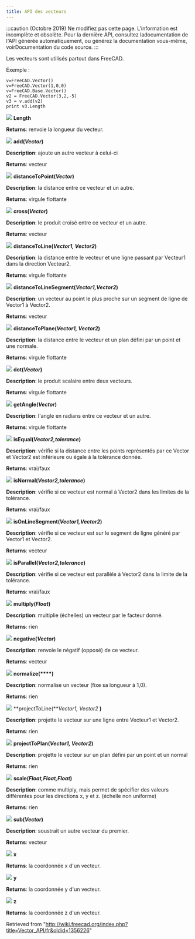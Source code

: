 ```yaml
---
title: API des vecteurs
---
```

:::caution
(Octobre 2019) Ne modifiez pas cette page. L'information est incomplète et obsolète. Pour la dernière API, consultez ladocumentation de l'API générée automatiquement, ou générez la documentation vous-même, voirDocumentation du code source.
:::

Les vecteurs sont utilisés partout dans FreeCAD.

Exemple :

```
v=FreeCAD.Vector()
v=FreeCAD.Vector(1,0,0)
v=FreeCAD.Base.Vector()
v2 = FreeCAD.Vector(3,2,-5)
v3 = v.add(v2)
print v3.Length

```

![](/images/Property.png) **Length**

**Returns**: renvoie la longueur du vecteur.

![](/images/Method.png) **add(***Vector***)**

**Description**: ajoute un autre vecteur à celui-ci

**Returns**: vecteur

![](/images/Method.png) **distanceToPoint(***Vector***)**

**Description**: la distance entre ce vecteur et un autre.

**Returns**: virgule flottante

![](/images/Method.png) **cross(***Vector***)**

**Description**: le produit croisé entre ce vecteur et un autre.

**Returns**: vecteur

![](/images/Method.png) **distanceToLine(***Vector1, Vector2***)**

**Description**: la distance entre le vecteur et une ligne passant par Vecteur1 dans la direction Vecteur2.

**Returns**: virgule flottante

![](/images/Method.png) **distanceToLineSegment(***Vector1,Vector2***)**

**Description**: un vecteur au point le plus proche sur un segment de ligne de Vector1 à Vector2.

**Returns**: vecteur

![](/images/Method.png) **distanceToPlane(***Vector1, Vector2***)**

**Description**: la distance entre le vecteur et un plan défini par un point et une normale.

**Returns**: virgule flottante

![](/images/Method.png) **dot(***Vector***)**

**Description**: le produit scalaire entre deux vecteurs.

**Returns**: virgule flottante

![](/images/Method.png) **getAngle(***Vector***)**

**Description**: l'angle en radians entre ce vecteur et un autre.

**Returns**: virgule flottante

![](/images/Method.png) **isEqual(***Vector2,tolerance***)**

**Description**: vérifie si la distance entre les points représentés par ce Vector et Vector2 est inférieure ou égale à la tolérance donnée.

**Returns**: vrai/faux

![](/images/Method.png) **isNormal(***Vector2,tolerance***)**

**Description**: vérifie si ce vecteur est normal à Vector2 dans les limites de la tolérance.

**Returns**: vrai/faux

![](/images/Method.png) **isOnLineSegment(***Vector1,Vector2***)**

**Description**: vérifie si ce vecteur est sur le segment de ligne généré par Vector1 et Vector2.

**Returns**: vecteur

![](/images/Method.png) **isParallel(***Vector2,tolerance***)**

**Description**: vérifie si ce vecteur est parallèle à Vector2 dans la limite de la tolérance.

**Returns**: vrai/faux

![](/images/Method.png) **multiply(***Float***)**

**Description**: multiplie (échelles) un vecteur par le facteur donné.

**Returns**: rien

![](/images/Method.png) **negative(***Vector***)**

**Description**: renvoie le négatif (opposé) de ce vecteur.

**Returns**: vecteur

![](/images/Method.png) **normalize(****)**

**Description**: normalise un vecteur (fixe sa longueur à 1,0).

**Returns**: rien

![](/images/Method.png) **projectToLine(***Vector1, Vector2* **)**

**Description**: projette le vecteur sur une ligne entre Vecteur1 et Vector2.

**Returns**: rien

![](/images/Method.png) **projectToPlan(***Vector1, Vector2***)**

**Description**: projette le vecteur sur un plan défini par un point et un normal

**Returns**: rien

![](/images/Method.png) **scale(***Float,Float,Float***)**

**Description**: comme multiply, mais permet de spécifier des valeurs différentes pour les directions x, y et z. (échelle non uniforme)

**Returns**: rien

![](/images/Method.png) **sub(***Vector***)**

**Description**: soustrait un autre vecteur du premier.

**Returns**: vecteur

![](/images/Property.png) **x**

**Returns**: la coordonnée x d'un vecteur.

![](/images/Property.png) **y**

**Returns**: la coordonnée y d'un vecteur.

![](/images/Property.png) **z**

**Returns**: la coordonnée z d'un vecteur.

Retrieved from "<http://wiki.freecad.org/index.php?title=Vector_API/fr&oldid=1356226>"